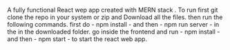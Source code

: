 A fully functional React wep app created with MERN stack .
To run first git clone the repo in your system or zip and Download all the files.
then run the following commands.
first do - npm install - and then - npm run server - in the in the downloaded folder.
go inside the frontend and run - npm install - and then - npm start - to start the react web app.
